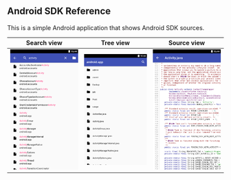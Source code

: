 ## Android SDK Reference

This is a simple Android application that shows Android SDK sources.

Search view                     | Tree view                     | Source view
:------------------------------:|:-----------------------------:|:------------------------------:|
![](readme-img/search-view.png) | ![](readme-img/tree-view.png) | ![](readme-img/source-view.png)